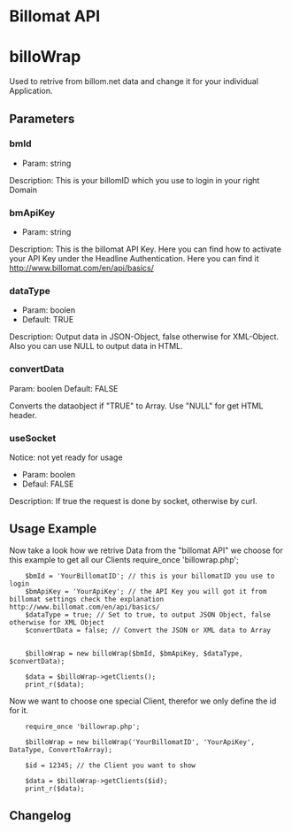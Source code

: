 # Billomat API

billoWrap
=========

Used to retrive from billom.net data and change it for your individual Application.

Parameters
----------

### bmId

* Param: string

Description:
This is your billomID  which you use to login in your right Domain


### bmApiKey

* Param: string

Description:
This is the billomat API Key.
Here you can find how to activate your API Key under the Headline Authentication.
Here you can find it http://www.billomat.com/en/api/basics/


### dataType

* Param: boolen
* Default: TRUE

Description:
Output data in JSON-Object, false otherwise for XML-Object. Also you can use NULL to output data in HTML.


### convertData

Param: boolen
Default: FALSE

Converts the dataobject if "TRUE" to Array. Use "NULL" for get HTML header.

### useSocket

Notice: not yet ready for usage

* Param: boolen
* Defaul: FALSE

Description:
If true the request is done by socket, otherwise by curl.


## Usage Example

Now take a look how we retrive Data from the "billomat API" we choose for this example to get all our Clients
        require_once 'billowrap.php';

        $bmId = 'YourBillomatID'; // this is your billomatID you use to login
        $bmApiKey = 'YourApiKey'; // the API Key you will got it from billomat settings check the explanation http://www.billomat.com/en/api/basics/
        $dataType = true; // Set to true, to output JSON Object, false otherwise for XML Object
        $convertData = false; // Convert the JSON or XML data to Array 

    
        $billoWrap = new billoWrap($bmId, $bmApiKey, $dataType, $convertData);
    
        $data = $billoWrap->getClients();
        print_r($data);


Now we want to choose one special Client, therefor we only define the id for it.

        require_once 'billowrap.php';
    
        $billoWrap = new billoWrap('YourBillomatID', 'YourApiKey', DataType, ConvertToArray);

        $id = 12345; // the Client you want to show
    
        $data = $billoWrap->getClients($id); 
        print_r($data);


## Changelog